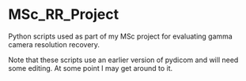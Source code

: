 MSc_RR_Project
==============

Python scripts used as part of my MSc project for evaluating gamma camera resolution recovery.

Note that these scripts use an earlier version of pydicom and will need some editing.  At some point I may get around to it.